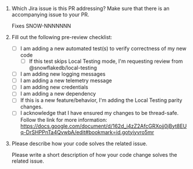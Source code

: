<!---
Please answer these questions before creating your pull request. Thanks!
--->

1. Which Jira issue is this PR addressing? Make sure that there is an accompanying issue to your PR.

   <!---
   In this section, please add a Snowflake Jira issue number.

   Note that if a corresponding GitHub issue exists, you should still include
   the Snowflake Jira issue number. For example, for GitHub issue
   https://github.com/snowflakedb/snowpark-python/issues/1400, you should
   add "SNOW-1335071" here.
    --->

   Fixes SNOW-NNNNNNN

2. Fill out the following pre-review checklist:

   - [ ] I am adding a new automated test(s) to verify correctness of my new code
      - [ ] If this test skips Local Testing mode, I'm requesting review from @snowflakedb/local-testing
   - [ ] I am adding new logging messages
   - [ ] I am adding a new telemetry message
   - [ ] I am adding new credentials
   - [ ] I am adding a new dependency
   - [ ] If this is a new feature/behavior, I'm adding the Local Testing parity changes.
   - [ ] I acknowledge that I have ensured my changes to be thread-safe. Follow the link for more information: https://docs.google.com/document/d/162d_i4zZ2AfcGRXojj0jByt8EUq-DrSHPPnTa4QvwbA/edit#bookmark=id.gotyiyvro5mr

3. Please describe how your code solves the related issue.

   Please write a short description of how your code change solves the related issue.

